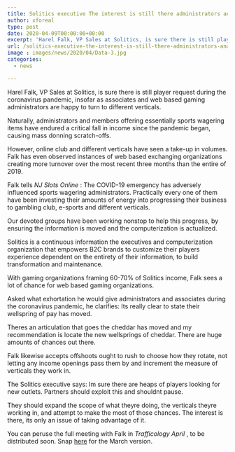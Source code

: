 ```yaml
---
title: Solitics executive The interest is still there administrators and partners simply need to take advantage of it
author: xforeal 
type: post
date: 2020-04-09T00:00:00+00:00
excerpt: 'Harel Falk, VP Sales at Solitics, is sure there is still player request during the coronavirus pandemic, insofar as partners and web based gaming administrators are happy to turn to other verticals '
url: /solitics-executive-the-interest-is-still-there-administrators-and-partners-simply-need-to-take-advantage-of-it/
image : images/news/2020/04/Data-3.jpg
categories:
  - news

---
```

Harel Falk, VP Sales at Solitics, is sure there is still player request during the coronavirus pandemic, insofar as associates and web based gaming administrators are happy to turn to different verticals. 

Naturally, administrators and members offering essentially sports wagering items have endured a critical fall in income since the pandemic began, causing mass donning scratch-offs. 

However, online club and different verticals have seen a take-up in volumes. Falk has even observed instances of web based exchanging organizations creating more turnover over the most recent three months than the entire of 2019. 

Falk tells _NJ Slots Online_ : The COVID-19 emergency has adversely influenced sports wagering administrators. Practically every one of them have been investing their amounts of energy into progressing their business to gambling club, e-sports and different verticals. 

Our devoted groups have been working nonstop to help this progress, by ensuring the information is moved and the computerization is actualized. 

Solitics is a continuous information the executives and computerization organization that empowers B2C brands to customize their players experience dependent on the entirety of their information, to build transformation and maintenance. 

With gaming organizations framing 60-70&percnt; of Solitics income, Falk sees a lot of chance for web based gaming organizations. 

Asked what exhortation he would give administrators and associates during the coronavirus pandemic, he clarifies: Its really clear to state their wellspring of pay has moved. 

Theres an articulation that goes the cheddar has moved and my recommendation is locate the new wellsprings of cheddar. There are huge amounts of chances out there. 

Falk likewise accepts offshoots ought to rush to choose how they rotate, not letting any income openings pass them by and increment the measure of verticals they work in. 

The Solitics executive says: Im sure there are heaps of players looking for new outlets. Partners should exploit this and shouldnt pause. 

They should expand the scope of what theyre doing, the verticals theyre working in, and attempt to make the most of those chances. The interest is there, its only an issue of taking advantage of it. 

You can peruse the full meeting with Falk in _Trafficology April_ , to be distributed soon. Snap [here][1] for the March version.

 [1]: #